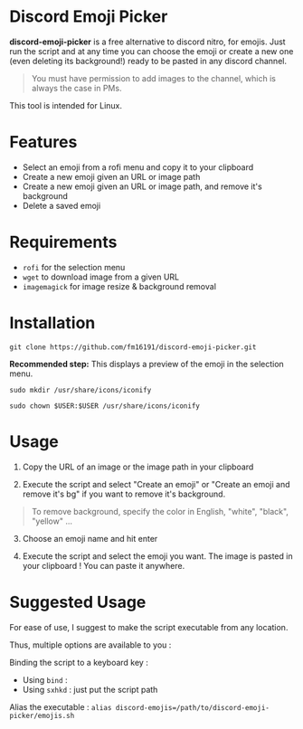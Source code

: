 # Discord Emoji Picker

**discord-emoji-picker** is a free alternative to discord nitro, for emojis. Just run the script and at any time you can choose the emoji or create a new one (even deleting its background!) ready to be pasted in any discord channel.
> You must have permission to add images to the channel, which is always the case in PMs.

This tool is intended for Linux.

# Features

- Select an emoji from a rofi menu and copy it to your clipboard
- Create a new emoji given an URL or image path
- Create a new emoji given an URL or image path, and remove it's background
- Delete a saved emoji

# Requirements

- `rofi` for the selection menu
- `wget` to download image from a given URL
- `imagemagick` for image resize & background removal

# Installation

`git clone https://github.com/fm16191/discord-emoji-picker.git`

**Recommended step:**
This displays a preview of the emoji in the selection menu.

`sudo mkdir /usr/share/icons/iconify`

`sudo chown $USER:$USER /usr/share/icons/iconify`


# Usage

1. Copy the URL of an image or the image path in your clipboard

2. Execute the script and select "Create an emoji" or "Create an emoji and remove it's bg" if you want to remove it's background.
> To remove background, specify the color in English, "white", "black", "yellow" ...

3. Choose an emoji name and hit enter

4. Execute the script and select the emoji you want. The image is pasted in your clipboard ! You can paste it anywhere.


# Suggested Usage

For ease of use, I suggest to make the script executable from any location.

Thus, multiple options are available to you :

Binding the script to a keyboard key : 
- Using `bind` : 
- Using `sxhkd` : just put the script path

Alias the executable : `alias discord-emojis=/path/to/discord-emoji-picker/emojis.sh`
